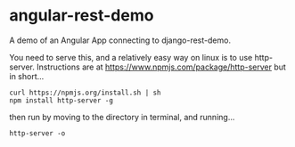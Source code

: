 # angular-rest-demo
A demo of an Angular App connecting to django-rest-demo.

You need to serve this, and a relatively easy way on linux is to use http-server. Instructions are at https://www.npmjs.com/package/http-server but in short...

```
curl https://npmjs.org/install.sh | sh
npm install http-server -g
```

then run by moving to the directory in terminal, and running...

```
http-server -o
```
